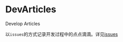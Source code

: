 DevArticles
==============

Develop Articles

以`issues`的方式记录开发过程中的点点滴滴。详见[issues](https://github.com/ameizi/DevArticles/issues)
